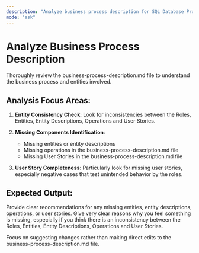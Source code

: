 ```yaml
---
description: "Analyze business process description for SQL Database Project scaffolding"
mode: "ask"
---
```


# Analyze Business Process Description

Thoroughly review the business-process-description.md file to understand the business process and entities involved.

## Analysis Focus Areas:

1. **Entity Consistency Check**: Look for inconsistencies between the Roles, Entities, Entity Descriptions, Operations and User Stories.

2. **Missing Components Identification**:
   - Missing entities or entity descriptions
   - Missing operations in the business-process-description.md file
   - Missing User Stories in the business-process-description.md file

3. **User Story Completeness**: Particularly look for missing user stories, especially negative cases that test unintended behavior by the roles.

## Expected Output:

Provide clear recommendations for any missing entities, entity descriptions, operations, or user stories. Give very clear reasons why you feel something is missing, especially if you think there is an inconsistency between the Roles, Entities, Entity Descriptions, Operations and User Stories.

Focus on suggesting changes rather than making direct edits to the business-process-description.md file.
